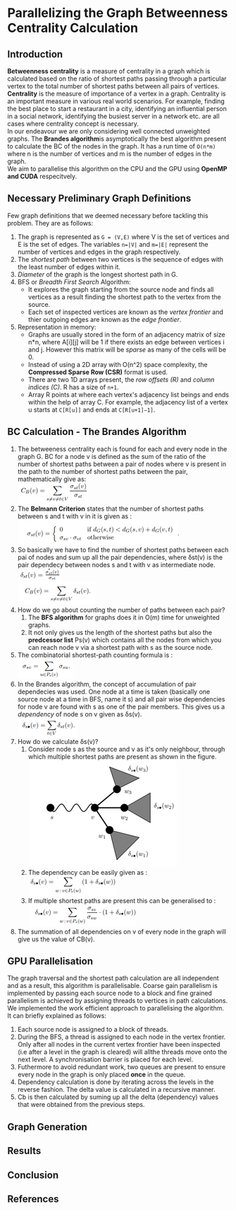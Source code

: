 # Parallelizing the Graph Betweenness Centrality Calculation 

## Introduction
**Betweenness centrality** is a measure of centrality in a graph which is calculated based on the ratio of shortest paths passing through a particular vertex to the total number of shortest paths between all pairs of vertices.  
**Centrality** is the measure of importance of a vertex in a graph. Centrality is an important measure in various real world scenarios. For example, finding the best place to start a restaurant in a city, identifying an influential person in a social network, identifying the busiest server in a network etc. are all cases where centrality concept is necessary.  
In our endeavour we are only considering well connected unweighted graphs. The **Brandes algorithm**is asymptotically the best algorithm present to calculate the BC of the nodes in the graph. It has a run time of `O(n*m)` where n is the number of vertices and m is the number of edges in the graph.  
We aim to parallelise this algorithm on the CPU and the GPU using **OpenMP and CUDA** respecitvely.

## Necessary Preliminary Graph Definitions
Few graph definitions that we deemed necessary before tackling this problem. They are as follows: 
 1. The graph is represented as `G = (V,E)` where V is the set of vertices and E is the set of edges. The variables  `n=|V|` and  `m=|E|` represent the number of vertices and edges in the graph respectively.
 2. The *shortest path* between two vertices is the sequence of edges with the least number of edges within it.
 3. *Diameter* of the graph is the longest shortest path in G.
 4. BFS or *Breadth First Search* Algorithm:
    * It explores the graph starting from the source node and finds all vertices as a result finding the shortest path to the vertex from the source.
    * Each set of inspected vertices are known as the *vertex frontier* and thier outgoing edges are known as the *edge frontier*.
 5. Representation in memory:
    * Graphs are usually stored in the form of an adjacency matrix of size n*n, where A[i][j] will be 1 if there exists an edge between vertices i and j. However this matrix will be *sparse* as many of the cells will be 0.
    * Instead of using a 2D array with O(n^2) space complexity, the **Compressed Sparse Row (CSR)** format is used.
    * There are two 1D arrays present, the *row offsets (R)* and *column indices (C)*. R has a size of `n+1`.
    * Array R points at where each vertex's adjacency list beings and ends within the help of array C. For example, the adjacency list of a vertex u starts at `C[R[u]]` and ends at `C[R[u+1]−1]`. 

## BC Calculation - The Brandes Algorithm

1. The betweeness centrality each is found for each and every node in the graph G. BC for a node v is defined as the sum of the ratio of the number of shortest paths between a pair of nodes where v is present in the path to the number of shortest paths between the pair, mathematically give as:  
   ![Formula](images/first.png)
2. The **Belmann Criterion** states that the number of shortest paths between s and t with v in it is given as :  
   ![Formula](images/second.png)
3. So basically we have to find the number of shortest paths between each pai of nodes and sum up all the pair dependencies, where δst(v) is the pair dependecy between nodes s and t with v as intermediate node.  
   ![Formula](images/third1.png)  
   ![Formula](images/third2.png)
4. How do we go about counting the number of paths between each pair? 
    1. The **BFS algorithm** for graphs does it in O(m) time for unweighted graphs. 
    2. It not only gives us the length of the shortest paths but also the **predcessor list** Ps(v) which contains all the nodes from which you can reach node v via a shortest path with s as the source node.
5. The combinatorial shortest-path counting formula is :  
   ![Formula](images/fourth.png)
6. In the Brandes algorithm, the concept of accumulation of pair dependecies was used. One node at a time is taken (basically one source node at a time in BFS, name it s) and all pair wise dependencies for node v are found with s as one of the pair members. This gives us a *dependency* of node s on v given as δs(v).  
   ![Formula](images/fifth.png)
7. How do we calculate δs(v)?
    1. Consider node s as the source and v as it's only neighbour, through which multiple shortest paths are present as shown in the figure.  
       ![Formula](images/sixth1.png) 
    2. The dependency can be easily given as :  
       ![Formula](images/sixth2.png) 
    3. If multiple shortest paths are present this can be generalised to :  
        ![Formula](images/sixth3.png)
8. The summation of all dependencies on v of every node in the graph will give us the value of CB(v).

## GPU Parallelisation 

The graph traversal and the shortest path calculation are all independent and as a result, this algorithm is parallelisable. Coarse gain parallelism is implemented by passing each source node to a block and fine grained parallelism is achieved by assigning threads to vertices in path calculations.  
We implemented the work efficient approach to parallelising the algorithm. It can briefly explained as follows: 
1. Each source node is assigned to a block of threads.
2. During the BFS, a thread is assigned to each node in the vertex frontier. Only after all nodes in the current vertex frontier have been inspected (i.e after a level in the graph is cleared) will allthe threads move onto the next level. A synchronisation barrier is placed for each level.
3. Futhermore to avoid redundant work, two queues are present to ensure every node in the graph is only placed **once** in the queue.
4. Dependency calculation is done by iterating across the levels in the reverse fashion. The delta value is calculated in a recursive manner.
5. Cb is then calculated by suming up all the delta (dependency) values that were obtained from the previous steps.

## Graph Generation

## Results

## Conclusion

## References

